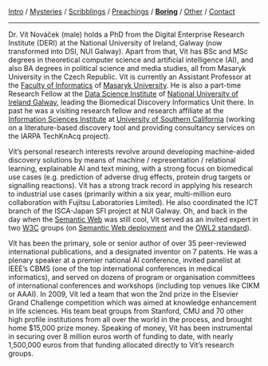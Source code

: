[Intro](index.html) / [Mysteries](research.html) / [Scribblings](publications.html) / [Preachings](teaching.html) / **[Boring](bio.html)** / [Other](life.html) / [Contact](contact.html)

---

Dr. Vít Nováček (male) holds a PhD from the Digital Enterprise Research Institute (DERI) at the National University of Ireland, Galway (now transformed into DSI, NUI Galway). Apart from that, Vít has BSc and MSc degrees in theoretical computer science and artificial intelligence (AI), and also BA degrees in political science and media studies, all from Masaryk University in the Czech Republic. Vít is currently an Assistant Professor at the [Faculty of Informatics](https://www.fi.muni.cz/) of [Masaryk University](https://www.muni.cz/). He is also a part-time Research Fellow at the [Data Science Institute](https://dsi.nuigalway.ie/) of [National University of Ireland Galway](https://www.nuigalway.ie/), leading the Biomedical Discovery Informatics Unit there. In past he was a visiting research fellow and research affiliate at the [Information Sciences Institute](https://isi.edu/) at [University of Southern California](https://www.usc.edu/) (working on a literature-based discovery tool and providing consultancy services on the IARPA TechKnAcq project).

Vít’s personal research interests revolve around developing machine-aided discovery solutions by means of machine / representation / relational learning, explainable AI and text mining, with a strong focus on biomedical use cases (e.g. prediction of adverse drug effects, protein drug targets or signalling reactions). Vít has a strong track record in applying his research to industrial use cases (primarily within a six year, multi-million euro collaboration with Fujitsu Laboratories Limited). He also coordinated the ICT branch of the ISCA-Japan SFI project at NUI Galway. Oh, and back in the day when the [Semantic Web](https://en.wikipedia.org/wiki/Semantic_Web) was still cool, Vít served as an invited expert in two [W3C](https://en.wikipedia.org/wiki/World_Wide_Web_Consortium) groups (on [Semantic Web deployment](https://www.w3.org/2006/07/SWD/) and the [OWL2 standard](https://www.w3.org/2007/OWL/wiki/OWL_Working_Group)).

Vít has been the primary, sole or senior author of over 35 peer-reviewed international publications, and a designated inventor on 7 patents. He was a plenary speaker at a premier national AI conference, invited panelist at IEEE’s CBMS (one of the top international conferences in medical informatics), and served on dozens of program or organisation committees of international conferences and workshops (including top venues like CIKM or AAAI). In 2009, Vít led a team that won the 2nd prize in the Elsevier Grand Challenge competition which was aimed at knowledge enhancement in life sciences. His team beat groups from Stanford, CMU and 70 other high profile institutions from all over the world in the process, and brought home $15,000 prize money. Speaking of money, Vít has been instrumental in securing over 8 million euros worth of funding to date, with nearly 1,500,000 euros from that funding allocated directly to Vít’s research groups.
